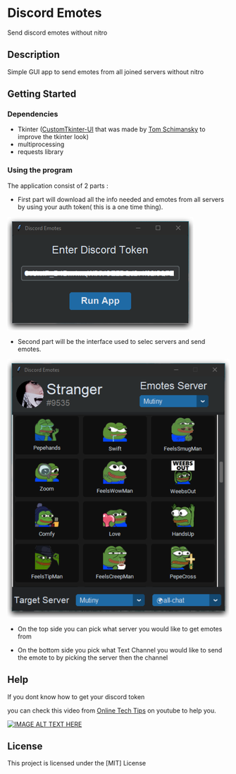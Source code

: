 # Discord Emotes

Send discord emotes without nitro

## Description

Simple GUI app to send emotes from all joined servers without nitro

## Getting Started

### Dependencies

* Tkinter ([CustomTkinter-UI](https://github.com/TomSchimansky/CustomTkinter) that was made by [Tom Schimansky](https://github.com/TomSchimansky) to improve the tkinter look)
* multiprocessing
* requests library

### Using the program

The application consist of 2 parts :

* First part will download all the info needed and emotes from all servers by using your auth token( this is a one time thing).

![Auth Token screen](readme/auth_screen.png)

* Second part will be the interface used to selec servers and send emotes.

![Emotes screen](readme/emotes_screen.png)

* On the top side you can pick what server you would like to get emotes from

* On the bottom side you pick what Text Channel you would like to send the emote to by picking the server then the channel


## Help

If you dont know how to get your discord token

you can check this video from [Online Tech Tips](https://www.youtube.com/watch?v=1dva3YqBI2E) on youtube to help you.

[![IMAGE ALT TEXT HERE](https://img.youtube.com/vi/1dva3YqBI2E/0.jpg)](https://www.youtube.com/watch?v=1dva3YqBI2E)


## License

This project is licensed under the [MIT] License
